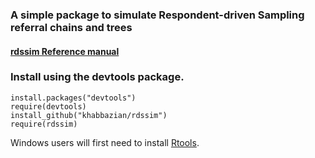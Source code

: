 ### A simple package to simulate Respondent-driven Sampling referral chains and trees
#### [rdssim Reference manual](http://homepages.cae.wisc.edu/~khabbazian/pdfs/rdssim.pdf)

### Install using the devtools package.
```
install.packages("devtools")
require(devtools)
install_github("khabbazian/rdssim")
require(rdssim)
```
Windows users will first need to install [Rtools](https://cran.r-project.org/bin/windows/Rtools/).
